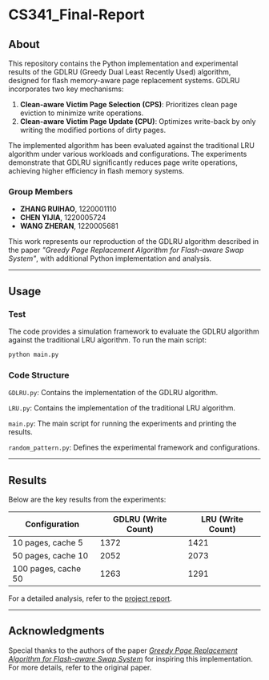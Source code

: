 # CS341_Final-Report

## **About**
This repository contains the Python implementation and experimental results of the GDLRU (Greedy Dual Least Recently Used) algorithm, designed for flash memory-aware page replacement systems. GDLRU incorporates two key mechanisms:
1. **Clean-aware Victim Page Selection (CPS)**: Prioritizes clean page eviction to minimize write operations.
2. **Clean-aware Victim Page Update (CPU)**: Optimizes write-back by only writing the modified portions of dirty pages.

The implemented algorithm has been evaluated against the traditional LRU algorithm under various workloads and configurations. The experiments demonstrate that GDLRU significantly reduces page write operations, achieving higher efficiency in flash memory systems.

### **Group Members**
- **ZHANG RUIHAO**, 1220001110
- **CHEN YIJIA**, 1220005724
- **WANG ZHERAN**, 1220005681

This work represents our reproduction of the GDLRU algorithm described in the paper _"Greedy Page Replacement Algorithm for Flash-aware Swap System"_, with additional Python implementation and analysis.

---

## **Usage**
### Test
The code provides a simulation framework to evaluate the GDLRU algorithm against the traditional LRU algorithm. To run the main script:
```bash
python main.py
```

### Code Structure
`GDLRU.py`: Contains the implementation of the GDLRU algorithm.

`LRU.py`: Contains the implementation of the traditional LRU algorithm.

`main.py`: The main script for running the experiments and printing the results.

`random_pattern.py`: Defines the experimental framework and configurations.

---

## **Results**
Below are the key results from the experiments:

| Configuration       | GDLRU (Write Count) | LRU (Write Count) |
|---------------------|---------------------|-------------------|
| 10 pages, cache 5   | 1372               | 1421             |
| 50 pages, cache 10  | 2052               | 2073             |
| 100 pages, cache 50 | 1263               | 1291             |

For a detailed analysis, refer to the [project report](OS_Final_Report.pdf).

---

## **Acknowledgments**
Special thanks to the authors of the paper [_Greedy Page Replacement Algorithm for Flash-aware Swap System_](https://ieeexplore.ieee.org/document/6227444) for inspiring this implementation. For more details, refer to the original paper.
